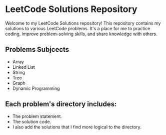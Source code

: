 # LeetCode Solutions Repository
Welcome to my LeetCode Solutions repository! This repository contains my solutions to various LeetCode problems.
It's a place for me to practice coding, improve problem-solving skills, and share knowledge with others.

## Problems Subjcects

- Array
- Linked List
- String
- Tree
- Graph
- Dynamic Programming

## Each problem's directory includes:

- The problem statement.
- The solution code.
- I also add the solutions that I find more logical to the directory.
